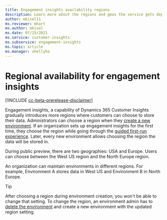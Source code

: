 ```yaml
---
title: Engagement insights availability regions
description: Learn more about the regions and geos the service gets deployed to.
author: mkisel11
ms.reviewer: mhart
ms.author: mkisel
ms.date: 07/15/2021
ms.service: customer-insights
ms.subservice: engagement-insights 
ms.topic: article
ms.manager: shellyha
---
```


# Regional availability for engagement insights

[!INCLUDE [cc-beta-prerelease-disclaimer](includes/cc-beta-prerelease-disclaimer.md)]

Engagement insights, a capability of Dynamics 365 Customer Insights gradually introduces more regions where customers can choose to store their data. Administrators can choose a region when they [create a new environment](manage-environments-workspaces.md#create-an-environment). If an organization sets up engagement insights for the first time, they choose the region while going through the [guided first-run experience](quickstart.md). Later, every new environment allows choosing the region the data will be stored in.

During public preview, there are two geographies: USA and Europe. Users can choose between the West US region and the North Europe region.

An organization can maintain environments in different regions. For example, Environment A stores data in West US and Environment B in North Europe.

> [!TIP]
> After choosing a region during environment creation, you won't be able to change that setting. To change the region, an environment admin has to [delete the environment](manage-environments-workspaces.md#delete-an-environment) and create a new environment with the updated region setting.

